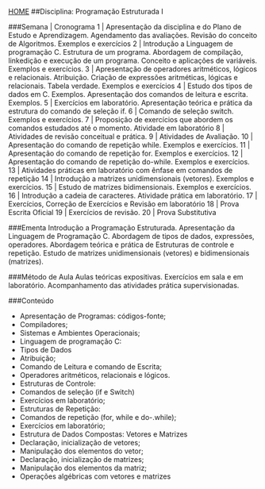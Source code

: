[HOME](https://github.com/lucastafarelbs/Ensino-Superior-de-Informatica-GRATUITO) 
##Disciplina: Programação Estruturada I

###Semana | Cronograma
1	| Apresentação da disciplina e do Plano de Estudo e Aprendizagem. Agendamento das avaliações. Revisão do conceito de Algoritmos. Exemplos e exercícios
2	| Introdução a Linguagem de programação C. Estrutura de um programa. Abordagem de compilação, linkedição e execução de um programa. Conceito e aplicações de variáveis. Exemplos e exercícios.
3	| Apresentação de operadores aritméticos, lógicos e relacionais. Atribuição. Criação de expressões aritméticas, lógicas e relacionais. Tabela verdade. Exemplos e exercícios
4	| Estudo dos tipos de dados em C. Exemplos. Apresentação dos comandos de leitura e escrita. Exemplos.
5	| Exercícios em laboratório. Apresentação teórica e prática da estrutura do comando de seleção if.
6	| Comando de seleção switch. Exemplos e exercícios.
7	| Proposição de exercícios que abordem os comandos estudados até o momento. Atividade em laboratório
8	| Atividades de revisão conceitual e prática.
9	| Atividades de Avaliação.
10	| Apresentação do comando de repetição while. Exemplos e exercícios.
11	| Apresentação do comando de repetição for. Exemplos e exercícios.
12	| Apresentação do comando de repetição do-while. Exemplos e exercícios.
13	| Atividades práticas em laboratório com ênfase em comandos de repetição
14	| Introdução a matrizes unidimensionais (vetores). Exemplos e exercícios.
15	| Estudo de matrizes bidimensionais. Exemplos e exercícios.
16	| Introdução a cadeia de caracteres. Atividade prática em laboratório.
17	| Exercícios, Correção de Exercícios e Revisão em laboratório
18	| Prova Escrita Oficial
19	| Exercícios de revisão.
20	| Prova Substitutiva

###Ementa
Introdução a Programação Estruturada. Apresentação da Linguagem de Programação C. Abordagem de tipos de dados, expressões, operadores. Abordagem teórica e prática de Estruturas de controle e repetição. Estudo de matrizes unidimensionais (vetores) e bidimensionais (matrizes).

###Método de Aula
Aulas teóricas expositivas. Exercícios em sala e em laboratório. Acompanhamento das atividades prática supervisionadas.

###Conteúdo
- Apresentação de Programas: códigos-fonte;
- Compiladores;
- Sistemas e Ambientes Operacionais;
- Linguagem de programação C:
- Tipos de Dados
- Atribuição;
- Comando de Leitura e comando de Escrita;
- Operadores aritméticos, relacionais e lógicos.
- Estruturas de Controle:
- Comandos de seleção (if e Switch)
- Exercícios em laboratório;
- Estruturas de Repetição:
- Comandos de repetição (for, while e do-.while);
- Exercícios em laboratório;
- Estrutura de Dados Compostas: Vetores e Matrizes
- Declaração, inicialização de vetores;
- Manipulação dos elementos do vetor;
- Declaração, inicialização de matrizes;
- Manipulação dos elementos da matriz;
- Operações algébricas com vetores e matrizes